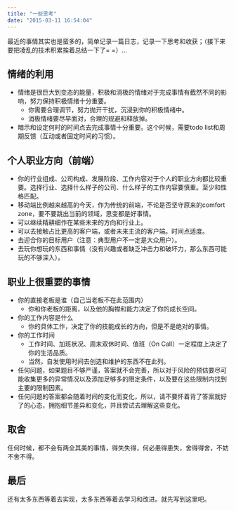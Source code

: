 ```yaml
---
title: "一些思考"
date: "2015-03-11 16:54:04"
---
```



最近的事情其实也是蛮多的，简单记录一篇日志，记录一下思考和收获；（接下来要把凌乱的技术积累挨着总结一下了= =）...

## 情绪的利用

*   情绪是很巨大到变态的能量，积极和消极的情绪对于完成事情有截然不同的影响，努力保持积极情绪十分重要。
    *   你需要合理调节，努力抛开干扰，沉浸到你的积极情绪中。
    *   消极情绪要尽早面对，合理的规避和释放掉。
*   暗示和设定何时的时间点去完成事情十分重要。这个时候，需要todo list和周期反馈（互动或者固定时间的习惯）。

## 个人职业方向（前端）

*   你的行业组成、公司构成、发展阶段、工作内容对于个人的职业方向都比较重要。选择行业、选择什么样子的公司、什么样子的工作内容要慎重。至少和性格匹配。
*   移动端比例越来越高的今天，作为传统的前端，不论是否坚守原来的comfort zone，要不要跳出当前的领域，思变都是好事情。
*   可以继续精耕细作在某些未来的方向和行业上。
*   可以去接触占比更高的客户端，或者未来主流的客户端。时间点适度。
*   去迎合你的目标用户（注意：典型用户不一定是大众用户）。
*   去玩你想玩的东西和事情（没有兴趣或者缺乏冲击力和破坏力，那么东西可能玩的不够深入）。

## 职业上很重要的事情

*   你的直接老板是谁（自己当老板不在此范围内）
    *   你和你老板的距离，以及他的胸襟和能力决定了你的成长空间。
*   你的工作内容是什么
    *   你的具体工作，决定了你的技能成长的方向，但是不是绝对的事情。
*   你的工作时间
    *   工作时间、加班状况、周末双休时间、值班（On Call）一定程度上决定了你的生活品质。
    *   当然，自发使用时间去创造和维护的东西不在此列。
*   任何问题，如果题目不够严谨，答案就不会完善，所以对于风险的预估要尽可能收集更多的异常情况以及添加足够多的限定条件，以及要在这些限制内找到主要的限制因素。
*   任何问题的答案都会随着时间的变化而变化，所以，请不要怀着背了答案就好了的心态，拥抱细节差异和变化，并且尝试去理解这些变化。

## 取舍

任何时候，都不会有两全其美的事情，得失失得，何必患得患失，舍得得舍，不妨不舍不得。

## 最后

还有太多东西等着去实现，太多东西等着去学习和改进。就先写到这里吧。